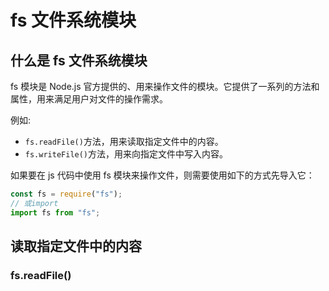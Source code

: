 # fs 文件系统模块

## 什么是 fs 文件系统模块

fs 模块是 Node.js 官方提供的、用来操作文件的模块。它提供了一系列的方法和属性，用来满足用户对文件的操作需求。

例如:

- `fs.readFile()`方法，用来读取指定文件中的内容。
- `fs.writeFile()`方法，用来向指定文件中写入内容。

如果要在 js 代码中使用 fs 模块来操作文件，则需要使用如下的方式先导入它：

```js
const fs = require("fs");
// 或import
import fs from "fs";
```

## 读取指定文件中的内容

### fs.readFile()

